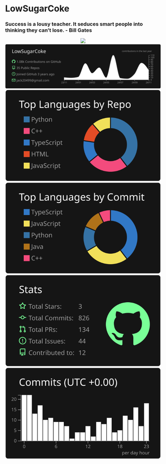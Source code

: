 # LowSugarCoke

### Success is a lousy teacher. It seduces smart people into thinking they can’t lose. - Bill Gates

<div align="center">
    <img src="https://leetcard.jacoblin.cool/LowSugarCoke?theme=dark&font=Bitter" />
</div>
   
<div align="center">
    <img src="https://raw.githubusercontent.com/LowSugarCoke/LowSugarCoke/master/profile-summary-card-output/dark/0-profile-details.svg" />
      <img src="https://raw.githubusercontent.com/LowSugarCoke/LowSugarCoke/master/profile-summary-card-output/dark/1-repos-per-language.svg" />
      <img src="https://raw.githubusercontent.com/LowSugarCoke/LowSugarCoke/master/profile-summary-card-output/dark/2-most-commit-language.svg" />
      <img src="https://raw.githubusercontent.com/LowSugarCoke/LowSugarCoke/master/profile-summary-card-output/dark/3-stats.svg" />
      <img src="https://raw.githubusercontent.com/LowSugarCoke/LowSugarCoke/master/profile-summary-card-output/dark/4-productive-time.svg" />
</div>
